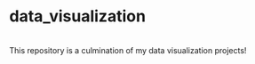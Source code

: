 # data_visualization
<br>
This repository is a culmination of my data visualization projects!
</br>
